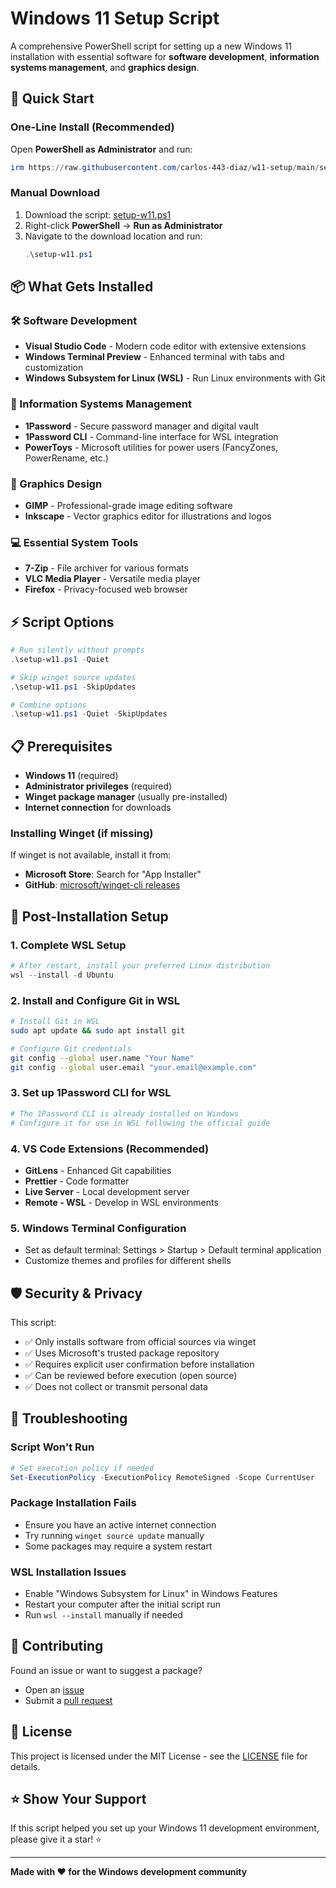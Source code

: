 # Windows 11 Setup Script

A comprehensive PowerShell script for setting up a new Windows 11 installation with essential software for **software development**, **information systems management**, and **graphics design**.

## 🚀 Quick Start

### One-Line Install (Recommended)
Open **PowerShell as Administrator** and run:

```powershell
irm https://raw.githubusercontent.com/carlos-443-diaz/w11-setup/main/setup-w11.ps1 | iex
```

### Manual Download
1. Download the script: [setup-w11.ps1](https://raw.githubusercontent.com/carlos-443-diaz/w11-setup/main/setup-w11.ps1)
2. Right-click **PowerShell** → **Run as Administrator**
3. Navigate to the download location and run:
   ```powershell
   .\setup-w11.ps1
   ```

## 📦 What Gets Installed

### 🛠️ Software Development
- **Visual Studio Code** - Modern code editor with extensive extensions
- **Windows Terminal Preview** - Enhanced terminal with tabs and customization
- **Windows Subsystem for Linux (WSL)** - Run Linux environments with Git

### 🔧 Information Systems Management
- **1Password** - Secure password manager and digital vault
- **1Password CLI** - Command-line interface for WSL integration
- **PowerToys** - Microsoft utilities for power users (FancyZones, PowerRename, etc.)

### 🎨 Graphics Design
- **GIMP** - Professional-grade image editing software
- **Inkscape** - Vector graphics editor for illustrations and logos

### 💻 Essential System Tools
- **7-Zip** - File archiver for various formats
- **VLC Media Player** - Versatile media player
- **Firefox** - Privacy-focused web browser

## ⚡ Script Options

```powershell
# Run silently without prompts
.\setup-w11.ps1 -Quiet

# Skip winget source updates
.\setup-w11.ps1 -SkipUpdates

# Combine options
.\setup-w11.ps1 -Quiet -SkipUpdates
```

## 📋 Prerequisites

- **Windows 11** (required)
- **Administrator privileges** (required)
- **Winget package manager** (usually pre-installed)
- **Internet connection** for downloads

### Installing Winget (if missing)
If winget is not available, install it from:
- **Microsoft Store**: Search for "App Installer"
- **GitHub**: [microsoft/winget-cli releases](https://github.com/microsoft/winget-cli/releases)

## 🔧 Post-Installation Setup

### 1. Complete WSL Setup
```powershell
# After restart, install your preferred Linux distribution
wsl --install -d Ubuntu
```

### 2. Install and Configure Git in WSL
```bash
# Install Git in WSL
sudo apt update && sudo apt install git

# Configure Git credentials
git config --global user.name "Your Name"
git config --global user.email "your.email@example.com"
```

### 3. Set up 1Password CLI for WSL
```bash
# The 1Password CLI is already installed on Windows
# Configure it for use in WSL following the official guide
```

### 4. VS Code Extensions (Recommended)
- **GitLens** - Enhanced Git capabilities
- **Prettier** - Code formatter
- **Live Server** - Local development server
- **Remote - WSL** - Develop in WSL environments

### 5. Windows Terminal Configuration
- Set as default terminal: Settings > Startup > Default terminal application
- Customize themes and profiles for different shells

## 🛡️ Security & Privacy

This script:
- ✅ Only installs software from official sources via winget
- ✅ Uses Microsoft's trusted package repository
- ✅ Requires explicit user confirmation before installation
- ✅ Can be reviewed before execution (open source)
- ✅ Does not collect or transmit personal data

## 🐛 Troubleshooting

### Script Won't Run
```powershell
# Set execution policy if needed
Set-ExecutionPolicy -ExecutionPolicy RemoteSigned -Scope CurrentUser
```

### Package Installation Fails
- Ensure you have an active internet connection
- Try running `winget source update` manually
- Some packages may require a system restart

### WSL Installation Issues
- Enable "Windows Subsystem for Linux" in Windows Features
- Restart your computer after the initial script run
- Run `wsl --install` manually if needed

## 🤝 Contributing

Found an issue or want to suggest a package? 
- Open an [issue](https://github.com/carlos-443-diaz/w11-setup/issues)
- Submit a [pull request](https://github.com/carlos-443-diaz/w11-setup/pulls)

## 📄 License

This project is licensed under the MIT License - see the [LICENSE](LICENSE) file for details.

## ⭐ Show Your Support

If this script helped you set up your Windows 11 development environment, please give it a star! ⭐

---

**Made with ❤️ for the Windows development community**